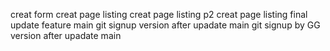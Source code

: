 creat form
creat page listing
creat page listing p2
creat page listing final
update feature main
git signup version after upadate main
git signup by GG version after upadate main
